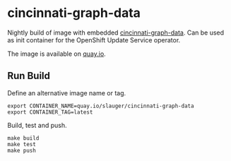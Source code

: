 # cincinnati-graph-data

Nightly build of image with embedded [cincinnati-graph-data](https://github.com/openshift/cincinnati-graph-data). Can be used as init container for the OpenShift Update Service operator.

The image is available on [quay.io](https://quay.io/repository/slauger/cincinnati-graph-data).

## Run Build

Define an alternative image name or tag.

```
export CONTAINER_NAME=quay.io/slauger/cincinnati-graph-data
export CONTAINER_TAG=latest
```

Build, test and push.

```
make build
make test
make push
```
